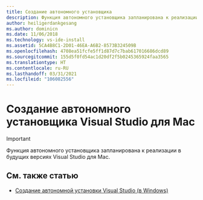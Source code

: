 ```yaml
---
title: Создание автономного установщика
description: Функция автономного установщика запланирована к реализации в будущих версиях Visual Studio для Mac.
author: heiligerdankgesang
ms.author: dominicn
ms.date: 11/06/2018
ms.technology: vs-ide-install
ms.assetid: 5CA4B8C1-2D01-46EA-A6B2-8573B324509B
ms.openlocfilehash: 4708ea51fcfe5ff1d87d7c7bab617016686dcd89
ms.sourcegitcommit: 155d5f0fd54ac1d20df2f5b0245365924faa3565
ms.translationtype: HT
ms.contentlocale: ru-RU
ms.lasthandoff: 03/31/2021
ms.locfileid: "106082556"
---
```

# <a name="create-an-offline-installer-for-visual-studio-for-mac"></a>Создание автономного установщика Visual Studio для Mac

> [!IMPORTANT]
> Функция автономного установщика запланирована к реализации в будущих версиях Visual Studio для Mac.

## <a name="see-also"></a>См. также статью

- [Создание автономной установки Visual Studio (в Windows)](/visualstudio/install/create-an-offline-installation-of-visual-studio)
